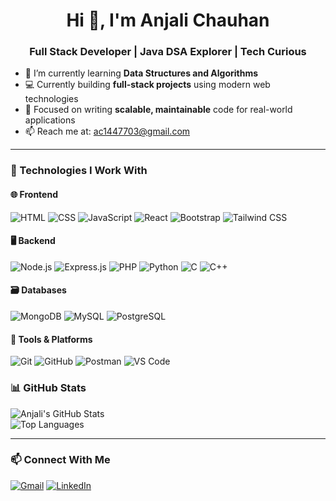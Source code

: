 <h1 align="center">Hi 👋, I'm Anjali Chauhan</h1>
<h3 align="center">Full Stack Developer | Java DSA Explorer | Tech Curious</h3>


- 🌱 I’m currently learning **Data Structures and Algorithms**
- 💻 Currently building **full-stack projects** using modern web technologies 
- 🎯 Focused on writing **scalable, maintainable** code for real-world applications
- 📫 Reach me at: [ac1447703@gmail.com](mailto:ac1447703@gmail.com)
---

### 🧰 Technologies I Work With
#### 🌐 Frontend  
![HTML](https://img.shields.io/badge/HTML5-E34F26?style=flat&logo=html5&logoColor=white)
![CSS](https://img.shields.io/badge/CSS3-1572B6?style=flat&logo=css3&logoColor=white)
![JavaScript](https://img.shields.io/badge/JavaScript-F7DF1E?style=flat&logo=javascript&logoColor=black)
![React](https://img.shields.io/badge/React-61DAFB?style=flat&logo=react&logoColor=black)
![Bootstrap](https://img.shields.io/badge/Bootstrap-563D7C?style=flat&logo=bootstrap&logoColor=white)
![Tailwind CSS](https://img.shields.io/badge/Tailwind_CSS-38B2AC?style=flat&logo=tailwind-css&logoColor=white)


#### 🖥️ Backend  
![Node.js](https://img.shields.io/badge/Node.js-339933?style=flat&logo=node.js&logoColor=white)
![Express.js](https://img.shields.io/badge/Express.js-000000?style=flat&logo=express&logoColor=white)
![PHP](https://img.shields.io/badge/PHP-777BB4?style=flat&logo=php&logoColor=white)
![Python](https://img.shields.io/badge/Python-3776AB?style=flat&logo=python&logoColor=white)
![C](https://img.shields.io/badge/C-00599C?style=flat&logo=c&logoColor=white)
![C++](https://img.shields.io/badge/C++-00599C?style=flat&logo=c%2B%2B&logoColor=white)

#### 🗃️ Databases  
![MongoDB](https://img.shields.io/badge/MongoDB-4EA94B?style=flat&logo=mongodb&logoColor=white)
![MySQL](https://img.shields.io/badge/MySQL-4479A1?style=flat&logo=mysql&logoColor=white)
![PostgreSQL](https://img.shields.io/badge/PostgreSQL-4169E1?style=flat&logo=postgresql&logoColor=white)

#### 🧰 Tools & Platforms  
![Git](https://img.shields.io/badge/Git-F05032?style=flat&logo=git&logoColor=white)
![GitHub](https://img.shields.io/badge/GitHub-181717?style=flat&logo=github&logoColor=white)
![Postman](https://img.shields.io/badge/Postman-FF6C37?style=flat&logo=postman&logoColor=white)
![VS Code](https://img.shields.io/badge/VS%20Code-007ACC?style=flat&logo=visual-studio-code&logoColor=white)

### 📊 GitHub Stats

![Anjali's GitHub Stats](https://github-readme-stats.vercel.app/api?username=anjalichauhan0306&show_icons=true&theme=radical)  
![Top Languages](https://github-readme-stats.vercel.app/api/top-langs/?username=anjalichauhan0306&layout=compact&theme=radical)

---
### 📫 Connect With Me

[![Gmail](https://img.shields.io/badge/Gmail-D14836?style=flat&logo=gmail&logoColor=white)](mailto:ac1447703@gmail.com)
[![LinkedIn](https://img.shields.io/badge/LinkedIn-0077B5?style=flat&logo=linkedin&logoColor=white)](https://www.linkedin.com/in/anjali-chauhan-22b93430a/)
